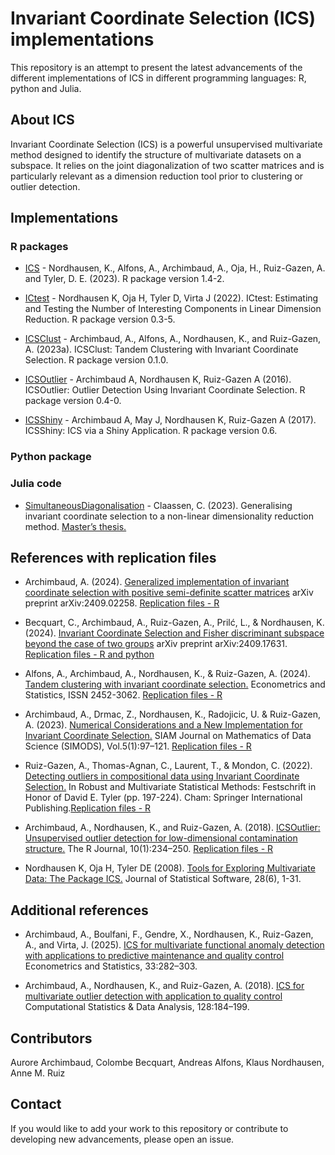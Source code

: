 # Invariant Coordinate Selection (ICS) implementations

This repository is an attempt to present the latest advancements of the different
implementations of ICS in different programming languages: R, python and Julia.


## About ICS

Invariant Coordinate Selection (ICS) is a powerful unsupervised multivariate method designed to identify the structure of multivariate datasets on a subspace. It relies on the joint diagonalization of two scatter matrices and is particularly relevant as a dimension reduction tool prior to clustering or outlier detection.




## Implementations

### R packages


- [ICS](https://cran.r-project.org/web/packages/ICS/index.html) - Nordhausen, K., Alfons, A., Archimbaud, A., Oja, H., Ruiz-Gazen, A. and Tyler, D. E. (2023). R package version 1.4-2.

- [ICtest](https://CRAN.R-project.org/package=ICtest) - 
Nordhausen K, Oja H, Tyler D, Virta J (2022). ICtest: Estimating and Testing the Number of Interesting
  Components in Linear Dimension Reduction. R package version 0.3-5.

- [ICSClust](https://cran.r-project.org/web/packages/ICSClust/index.html) - 
Archimbaud, A., Alfons, A., Nordhausen, K., and Ruiz-Gazen, A. (2023a). ICSClust: Tandem Clustering with Invariant Coordinate Selection. R package version 0.1.0.


- [ICSOutlier](https://cran.r-project.org/web/packages/ICSOutlier/index.html) - 
 Archimbaud A, Nordhausen K, Ruiz-Gazen A (2016). ICSOutlier: Outlier Detection Using Invariant Coordinate Selection.
 R package version 0.4-0. 



- [ICSShiny](https://CRAN.R-project.org/package=ICSShiny) - 
Archimbaud A, May J, Nordhausen K, Ruiz-Gazen A (2017). ICSShiny: ICS via a Shiny Application. R package
version 0.6.

### Python package


### Julia code

- [SimultaneousDiagonalisation](https://github.com/CClaassen/SimultaneousDiagonalisation.jl) - Claassen, C. (2023). Generalising invariant coordinate selection to a non-linear dimensionality reduction method. [Master’s thesis.](http://hdl.handle.net/2105/67214)



## References with replication files

- Archimbaud, A. (2024). [Generalized implementation of invariant coordinate selection with positive semi-definite scatter matrices](https://arxiv.org/abs/2409.02258) arXiv preprint arXiv:2409.02258. [Replication files - R ](https://github.com/AuroreAA/ICS_PSD_Replication)


- Becquart, C., Archimbaud, A., Ruiz-Gazen, A., Prilć, L., & Nordhausen, K. (2024).
[Invariant Coordinate Selection and Fisher discriminant subspace beyond the case of two groups](https://arxiv.org/abs/2409.17631) arXiv preprint arXiv:2409.17631.
 [Replication files - R and python](https://github.com/AuroreAA/ICS_FDS-Replication)
 
 - Alfons, A., Archimbaud, A., Nordhausen, K., & Ruiz-Gazen, A. (2024). [Tandem clustering with invariant coordinate selection.](https://doi.org/10.1016/j.ecosta.2024.03.002) Econometrics and Statistics, ISSN 2452-3062.
 [Replication files - R](https://github.com/aalfons/TandemICS-Replication)
 
- Archimbaud, A., Drmac, Z., Nordhausen, K., Radojicic, U. & Ruiz-Gazen, A. (2023). [Numerical Considerations and a New Implementation for Invariant Coordinate Selection.](https://doi.org/10.1137/22M1498759) SIAM Journal on Mathematics of Data Science (SIMODS), Vol.5(1):97–121. [Replication files - R](https://github.com/AuroreAA/NCICS)

- Ruiz-Gazen, A., Thomas-Agnan, C., Laurent, T., & Mondon, C. (2022). [Detecting outliers in compositional data using Invariant Coordinate Selection.](https://doi.org/10.1007/978-3-031-22687-8_10) In Robust and Multivariate Statistical Methods: Festschrift in Honor of David E. Tyler (pp. 197-224). Cham: Springer International Publishing.[Replication files - R](https://github.com/tibo31/ics_coda)


- Archimbaud, A., Nordhausen, K., and Ruiz-Gazen, A. (2018). [ICSOutlier: Unsupervised outlier detection for low-dimensional contamination structure.](https://doi.org/10.32614/RJ-2018-034) The R Journal, 10(1):234–250. [Replication files - R](https://journal.r-project.org/archive/2018/RJ-2018-034/RJ-2018-034.zip)

- Nordhausen K, Oja H, Tyler DE (2008). [Tools for Exploring Multivariate Data: The Package ICS.](https://doi.org/10.18637/jss.v028.i06) Journal of Statistical Software, 28(6), 1-31. 




## Additional references

- Archimbaud, A., Boulfani, F., Gendre, X., Nordhausen, K., Ruiz-Gazen, A., and Virta, J. (2025). [ICS for multivariate functional anomaly detection with applications to predictive maintenance and quality control](https://doi.org/10.1016/j.ecosta.2022.03.003) Econometrics
and Statistics, 33:282–303.

- Archimbaud, A., Nordhausen, K., and Ruiz-Gazen, A. (2018). [ICS for multivariate outlier detection with application to quality control](https://doi.org/10.1016/j.csda.2018.06.011) Computational Statistics & Data Analysis, 128:184–199.

## Contributors
Aurore Archimbaud, Colombe Becquart, Andreas Alfons,  Klaus Nordhausen, Anne M. Ruiz

## Contact

If you would like to add your work to this repository or contribute to developing new advancements, please open an issue.
